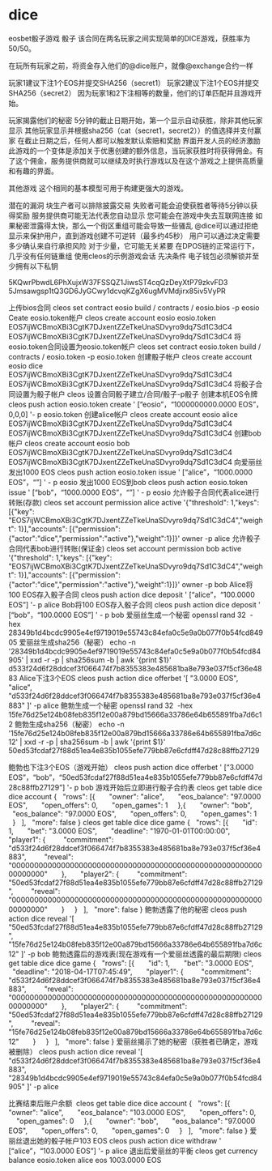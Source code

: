 # dice
eosbet骰子游戏
骰子
该合同在两名玩家之间实现简单的DICE游戏，获胜率为50/50。

在玩所有玩家之前，将资金存入他们的@dice账户，就像@exchange合约一样

玩家1建议下注1个EOS并提交SHA256（secret1）
玩家2建议下注1个EOS并提交SHA256（secret2）
因为玩家1和2下注相等的数量，他们的订单匹配并且游戏开始。

玩家揭露他们的秘密
5分钟的截止日期开始，第一个显示自动获胜，除非其他玩家显示
其他玩家显示并根据sha256（cat（secret1，secret2））的值选择并支付赢家
在截止日期之后，任何人都可以触发默认索赔和奖励
界面开发人员的经济激励
此游戏的一个变体是添加关于优惠创建的额外信息，当玩家获胜时将获得佣金。有了这个佣金，服务提供商就可以继续及时执行游戏以及在这个游戏之上提供高质量和有趣的界面。

其他游戏
这个相同的基本模型可用于构建更强大的游戏。

潜在的漏洞
块生产者可以排除披露交易
失败者可能会迫使获胜者等待5分钟以获得奖励
服务提供商可能无法代表您自动显示
您可能会在游戏中失去互联网连接
如果秘密泄露得太快，那么一个街区重组可能会导致一些骚乱
@dice可以通过拒绝显示来保护用户，直到游戏创建不可逆转（最多约45秒）
用户可以通过决定需要多少确认来自行承担风险
对于少量，它可能无关紧要
在DPOS链的正常运行下，几乎没有任何链重组
使用cleos的示例游戏会话
先决条件
电子钱包必须解锁并至少拥有以下私钥

5KQwrPbwdL6PhXujxW37FSSQZ1JiwsST4cqQzDeyXtP79zkvFD3 5Jmsawgsp1tQ3GD6JyGCwy1dcvqKZgX6ugMVMdjirx85iv5VyPR

上传bios合同
cleos set contract eosio build / contracts / eosio.bios -p eosio
Ceate eosio.token帐户
cleos create account eosio eosio.token EOS7ijWCBmoXBi3CgtK7DJxentZZeTkeUnaSDvyro9dq7Sd1C3dC4 EOS7ijWCBmoXBi3CgtK7DJxentZZeTkeUnaSDvyro9dq7Sd1C3dC4
将eosio.token合同设置为eosio.token帐户
cleos set contract eosio.token build / contracts / eosio.token -p eosio.token
创建骰子帐户
cleos create account eosio dice EOS7ijWCBmoXBi3CgtK7DJxentZZeTkeUnaSDvyro9dq7Sd1C3dC4 EOS7ijWCBmoXBi3CgtK7DJxentZZeTkeUnaSDvyro9dq7Sd1C3dC4
将骰子合同设置为骰子帐户
cleos 设置合同骰子建立/合同/骰子-p骰子
创建本机EOS令牌
cleos push action eosio.token create ' [“eosio”，“1000000000.0000 EOS”，0,0,0] '- p eosio.token
创建alice帐户
cleos create account eosio alice EOS7ijWCBmoXBi3CgtK7DJxentZZeTkeUnaSDvyro9dq7Sd1C3dC4 EOS7ijWCBmoXBi3CgtK7DJxentZZeTkeUnaSDvyro9dq7Sd1C3dC4
创建bob帐户
cleos create account eosio bob EOS7ijWCBmoXBi3CgtK7DJxentZZeTkeUnaSDvyro9dq7Sd1C3dC4 EOS7ijWCBmoXBi3CgtK7DJxentZZeTkeUnaSDvyro9dq7Sd1C3dC4
向爱丽丝发出1000 EOS
cleos push action eosio.token issue ' [“alice”，“1000.0000 EOS”，“”] ' - p eosio
发出1000 EOS到bob
cleos push action eosio.token issue ' [“bob”，“1000.0000 EOS”，“”] ' - p eosio
允许骰子合同代表alice进行转账(存款)
cleos set account permission alice active '{"threshold": 1,"keys": [{"key": "EOS7ijWCBmoXBi3CgtK7DJxentZZeTkeUnaSDvyro9dq7Sd1C3dC4","weight": 1}],"accounts": [{"permission":{"actor":"dice","permission":"active"},"weight":1}]}' owner -p alice
允许骰子合同代表bob进行转账(保证金)
cleos set account permission bob active '{"threshold": 1,"keys": [{"key": "EOS7ijWCBmoXBi3CgtK7DJxentZZeTkeUnaSDvyro9dq7Sd1C3dC4","weight": 1}],"accounts": [{"permission":{"actor":"dice","permission":"active"},"weight":1}]}' owner -p bob
Alice将100 EOS存入骰子合同
cleos push action dice deposit ' [“alice”，“100.0000 EOS”] '- p alice
Bob将100 EOS存入骰子合同
cleos push action dice deposit ' [“bob”，“100.0000 EOS”] ' - p bob
爱丽丝生成一个秘密
openssl rand 32 
-hex 28349b1d4bcdc9905e4ef9719019e55743c84efa0c5e9a0b077f0b54fcd84905
爱丽丝生成sha256（秘密）
echo -n '28349b1d4bcdc9905e4ef9719019e55743c84efa0c5e9a0b077f0b54fcd84905' | xxd -r -p | sha256sum -b | awk '{print $1}'
d533f24d6f28ddcef3f066474f7b8355383e485681ba8e793e037f5cf36e4883
Alice下注3个EOS
cleos push action dice offerbet '[ "3.0000 EOS", "alice", "d533f24d6f28ddcef3f066474f7b8355383e485681ba8e793e037f5cf36e4883" ]' -p alice
鲍勃生成一个秘密
openssl rand 32 
-hex 15fe76d25e124b08feb835f12e00a879bd15666a33786e64b655891fba7d6c12
鲍勃生成sha256（秘密）
echo -n '15fe76d25e124b08feb835f12e00a879bd15666a33786e64b655891fba7d6c12' | xxd -r -p | sha256sum -b | awk '{print $1}'
50ed53fcdaf27f88d51ea4e835b1055efe779bb87e6cfdff47d28c88ffb27129

鲍勃也下注3个EOS（游戏开始）
cleos push action dice offerbet ' [“3.0000 EOS”，“bob”，“50ed53fcdaf27f88d51ea4e835b1055efe779bb87e6cfdff47d28c88ffb27129”] '- p bob
游戏开始后立即进行骰子合约表
cleos get table dice dice account
{
  "rows": [{
      "owner": "alice",
      "eos_balance": "97.0000 EOS",
      "open_offers": 0,
      "open_games": 1
    },{
      "owner": "bob",
      "eos_balance": "97.0000 EOS",
      "open_offers": 0,
      "open_games": 1
    }
  ],
  "more": false
}
cleos get table dice dice game
{
  "rows": [{
      "id": 1,
      "bet": "3.0000 EOS",
      "deadline": "1970-01-01T00:00:00",
      "player1": {
        "commitment": "d533f24d6f28ddcef3f066474f7b8355383e485681ba8e793e037f5cf36e4883",
        "reveal": "0000000000000000000000000000000000000000000000000000000000000000"
      },
      "player2": {
        "commitment": "50ed53fcdaf27f88d51ea4e835b1055efe779bb87e6cfdff47d28c88ffb27129",
        "reveal": "0000000000000000000000000000000000000000000000000000000000000000"
      }
    }
  ],
  "more": false
}
鲍勃透露了他的秘密
cleos push action dice reveal '[ "50ed53fcdaf27f88d51ea4e835b1055efe779bb87e6cfdff47d28c88ffb27129", "15fe76d25e124b08feb835f12e00a879bd15666a33786e64b655891fba7d6c12" ]' -p bob
鲍勃透露后的游戏表(现在游戏有一个爱丽丝透露的最后期限)
cleos get table dice dice game
{
  "rows": [{
      "id": 1,
      "bet": "3.0000 EOS",
      "deadline": "2018-04-17T07:45:49",
      "player1": {
        "commitment": "d533f24d6f28ddcef3f066474f7b8355383e485681ba8e793e037f5cf36e4883",
        "reveal": "0000000000000000000000000000000000000000000000000000000000000000"
      },
      "player2": {
        "commitment": "50ed53fcdaf27f88d51ea4e835b1055efe779bb87e6cfdff47d28c88ffb27129",
        "reveal": "15fe76d25e124b08feb835f12e00a879bd15666a33786e64b655891fba7d6c12"
      }
    }
  ],
  "more": false
}
爱丽丝揭示了她的秘密（获胜者已确定，游戏被删除）
cleos push action dice reveal '[ "d533f24d6f28ddcef3f066474f7b8355383e485681ba8e793e037f5cf36e4883", "28349b1d4bcdc9905e4ef9719019e55743c84efa0c5e9a0b077f0b54fcd84905" ]' -p alice

比赛结束后账户余额
 cleos get table dice dice account
{
  "rows": [{
      "owner": "alice",
      "eos_balance": "103.0000 EOS",
      "open_offers": 0,
      "open_games": 0
    },{
      "owner": "bob",
      "eos_balance": "97.0000 EOS",
      "open_offers": 0,
      "open_games": 0
    }
  ],
  "more": false
}
爱丽丝退出她的骰子帐户103 EOS
cleos push action dice withdraw ' [“alice”，“103.0000 EOS”] '- p alice
退出后爱丽丝的平衡
cleos get currency balance eosio.token alice eos
1003.0000 EOS


